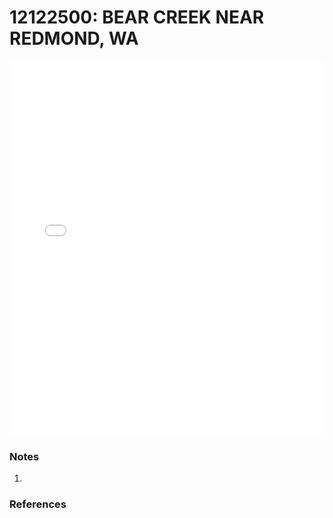 # 12122500: BEAR CREEK NEAR REDMOND, WA

<iframe src="/distribution_estimation/_static/stations/12122500_fdc.html" width="100%" height="600" frameborder="0"></iframe>

### Notes
1. 

### References

